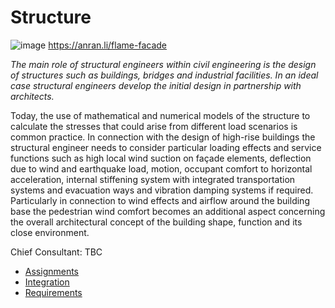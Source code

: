 # Structure

![image](https://github.com/user-attachments/assets/a1f6d06b-a28b-4c01-ae8c-2c4a7b8ab7ab)
https://anran.li/flame-facade

*The main role of structural engineers within civil engineering is the design of structures such as buildings, bridges and industrial facilities. In an ideal case structural engineers develop the initial design in partnership with architects.*

Today, the use of mathematical and numerical models of the structure to calculate the stresses that could arise from different load scenarios is common practice. In connection with the design of high-rise buildings the structural engineer needs to consider particular loading effects and service functions such as high local wind suction on façade elements, deflection due to wind and earthquake load, motion, occupant comfort to horizontal acceleration, internal stiffening system with integrated transportation systems and evacuation ways and vibration damping systems if required. Particularly in connection to wind effects and airflow around the building base the pedestrian wind comfort becomes an additional aspect concerning the overall architectural concept of the building shape, function and its close environment. 

Chief Consultant: TBC

* [Assignments](Assignments)
* [Integration](Integration)
* [Requirements](Reqs)
